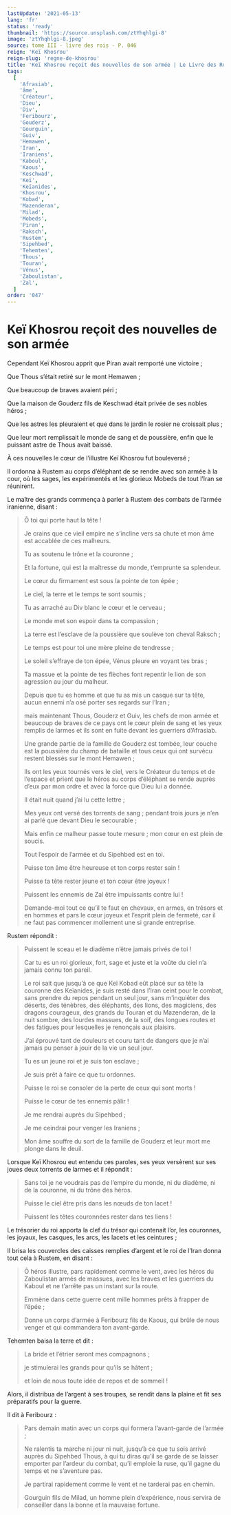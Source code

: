 ```yaml
---
lastUpdate: '2021-05-13'
lang: 'fr'
status: 'ready'
thumbnail: 'https://source.unsplash.com/ztYhqhlgi-8'
image: 'ztYhqhlgi-8.jpeg'
source: tome III - livre des rois - P. 046
reign: 'Keï Khosrou'
reign-slug: 'regne-de-khosrou'
title: 'Keï Khosrou reçoit des nouvelles de son armée | Le Livre des Rois | Shâhnâmeh'
tags:
  [
    'Afrasiab',
    'âme',
    'Créateur',
    'Dieu',
    'Div',
    'Feribourz',
    'Gouderz',
    'Gourguin',
    'Guiv',
    'Hemawen',
    'Iran',
    'Iraniens',
    'Kaboul',
    'Kaous',
    'Keschwad',
    'Keï',
    'Keïanides',
    'Khosrou',
    'Kobad',
    'Mazenderan',
    'Milad',
    'Mobeds',
    'Piran',
    'Raksch',
    'Rustem',
    'Sipehbed',
    'Tehemten',
    'Thous',
    'Touran',
    'Vénus',
    'Zaboulistan',
    'Zal',
  ]
order: '047'
---
```


<!-- LTeX: language=fr -->

# Keï Khosrou reçoit des nouvelles de son armée

Cependant Keï Khosrou apprit que Piran avait remporté une victoire ;

Que Thous s’était retiré sur le mont Hemawen ;

Que beaucoup de braves avaient péri ;

Que la maison de Gouderz fils de Keschwad était privée de ses nobles héros ;

Que les astres les pleuraient et que dans le jardin le rosier ne croissait plus ;

Que leur mort remplissait le monde de sang et de poussière, enfin que le puissant astre de Thous avait baissé.

À ces nouvelles le cœur de l’illustre Keï Khosrou fut bouleversé ;

Il ordonna à Rustem au corps d’éléphant de se rendre avec son armée à la cour, où les sages, les expérimentés et les glorieux Mobeds de tout l’Iran se réunirent.

Le maître des grands commença à parler à Rustem des combats de l’armée iranienne, disant :

> Ô toi qui porte haut la tête !
>
> Je crains que ce vieil empire ne s’incline vers sa chute et mon âme est accablée de ces malheurs.
>
> Tu as soutenu le trône et la couronne ;
>
> Et la fortune, qui est la maîtresse du monde, t’emprunte sa splendeur.
>
> Le cœur du firmament est sous la pointe de ton épée ;
>
> Le ciel, la terre et le temps te sont soumis ;
>
> Tu as arraché au Div blanc le cœur et le cerveau ;
>
> Le monde met son espoir dans ta compassion ;
>
> La terre est l’esclave de la poussière que soulève ton cheval Raksch ;
>
> Le temps est pour toi une mère pleine de tendresse ;
>
> Le soleil s’effraye de ton épée, Vénus pleure en voyant tes bras ;
>
> Ta massue et la pointe de tes flèches font repentir le lion de son agression au jour du malheur.
>
> Depuis que tu es homme et que tu as mis un casque sur ta tête, aucun ennemi n’a osé porter ses regards sur l’Iran ;
>
> mais maintenant Thous, Gouderz et Guiv, les chefs de mon armée et beaucoup de braves de ce pays ont le cœur plein de sang et les yeux remplis de larmes et ils sont en fuite devant les guerriers d’Afrasiab.
>
> Une grande partie de la famille de Gouderz est tombée, leur couche est la poussière du champ de bataille et tous ceux qui ont survécu restent blessés sur le mont Hemawen ;
>
> Ils ont les yeux tournés vers le ciel, vers le Créateur du temps et de l’espace et prient que le héros au corps d’éléphant se rende auprès d’eux par mon ordre et avec la force que Dieu lui a donnée.
>
> Il était nuit quand j’ai lu cette lettre ;
>
> Mes yeux ont versé des torrents de sang ; pendant trois jours je n’en ai parlé que devant Dieu le secourable ;
>
> Mais enfin ce malheur passe toute mesure ; mon cœur en est plein de soucis.
>
> Tout l’espoir de l’armée et du Sipehbed est en toi.
>
> Puisse ton âme être heureuse et ton corps rester sain !
>
> Puisse ta tête rester jeune et ton cœur être joyeux !
>
> Puissent les ennemis de Zal être impuissants contre lui !
>
> Demande-moi tout ce qu’il te faut en chevaux, en armes, en trésors et en hommes et pars le cœur joyeux et l’esprit plein de fermeté, car il ne faut pas commencer mollement une si grande entreprise.

Rustem répondit :

> Puissent le sceau et le diadème n’être jamais privés de toi !
>
> Car tu es un roi glorieux, fort, sage et juste et la voûte du ciel n’a jamais connu ton pareil.
>
> Le roi sait que jusqu’à ce que Keï Kobad eût placé sur sa tête la couronne des Keïanides, je suis resté dans l’Iran ceint pour le combat, sans prendre du repos pendant un seul jour, sans m’inquiéter des déserts, des ténèbres, des éléphants, des lions, des magiciens, des dragons courageux, des grands du Touran et du Mazenderan, de la nuit sombre, des lourdes massues, de la soif, des longues routes et des fatigues pour lesquelles je renonçais aux plaisirs.
>
> J’ai éprouvé tant de douleurs et couru tant de dangers que je n’ai jamais pu penser à jouir de la vie un seul jour.
>
> Tu es un jeune roi et je suis ton esclave ;
>
> Je suis prêt à faire ce que tu ordonnes.
>
> Puisse le roi se consoler de la perte de ceux qui sont morts !
>
> Puisse le cœur de tes ennemis pâlir !
>
> Je me rendrai auprès du Sipehbed ;
>
> Je me ceindrai pour venger les Iraniens ;
>
> Mon âme souffre du sort de la famille de Gouderz et leur mort me plonge dans le deuil.

Lorsque Keï Khosrou eut entendu ces paroles, ses yeux versèrent sur ses joues deux torrents de larmes et il répondit :

> Sans toi je ne voudrais pas de l’empire du monde, ni du diadème, ni de la couronne, ni du trône des héros.
>
> Puisse le ciel être pris dans les nœuds de ton lacet !
>
> Puissent les têtes couronnées rester dans tes liens !

Le trésorier du roi apporta la clef du trésor qui contenait l’or, les couronnes, les joyaux, les casques, les arcs, les lacets et les ceintures ;

Il brisa les couvercles des caisses remplies d’argent et le roi de l’Iran donna tout cela à Rustem, en disant :

> Ô héros illustre, pars rapidement comme le vent, avec les héros du Zaboulistan armés de massues, avec les braves et les guerriers du Kaboul et ne t’arrête pas un instant sur la route.
>
> Emmène dans cette guerre cent mille hommes prêts à frapper de l’épée ;
>
> Donne un corps d’armée à Feribourz fils de Kaous, qui brûle de nous venger et qui commandera ton avant-garde.

Tehemten baisa la terre et dit :

> La bride et l’étrier seront mes compagnons ;
>
> je stimulerai les grands pour qu’ils se hâtent ;
>
> et loin de nous toute idée de repos et de sommeil !

Alors, il distribua de l’argent à ses troupes, se rendit dans la plaine et fit ses préparatifs pour la guerre.

Il dit à Feribourz :

> Pars demain matin avec un corps qui formera l’avant-garde de l’armée ;
>
> Ne ralentis ta marche ni jour ni nuit, jusqu’à ce que tu sois arrivé auprès du Sipehbed Thous, à qui tu diras qu’il se garde de se laisser emporter par l’ardeur du combat, qu’il emploie la ruse, qu’il gagne du temps et ne s’aventure pas.
>
> Je partirai rapidement comme le vent et ne tarderai pas en chemin.
>
> Gourguin fils de Milad, un homme plein d’expérience, nous servira de conseiller dans la bonne et la mauvaise fortune.
